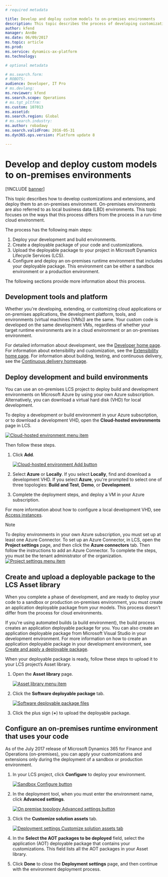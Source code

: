 ```yaml
---
# required metadata

title: Develop and deploy custom models to on-premises environments
description: This topic describes the process of developing customizations and extensions, and deploying them to an on-premises environment. 
author: kfend
manager: AnnBe
ms.date: 06/09/2017
ms.topic: article
ms.prod: 
ms.service: dynamics-ax-platform
ms.technology: 

# optional metadata

# ms.search.form: 
# ROBOTS: 
audience: Developer, IT Pro
# ms.devlang: 
ms.reviewer: kfend
ms.search.scope: Operations
# ms.tgt_pltfrm: 
ms.custom: 107013
ms.assetid: 
ms.search.region: Global
# ms.search.industry: 
ms.author: robadawy
ms.search.validFrom: 2016-05-31
ms.dyn365.ops.version: Platform update 8

---
```


# Develop and deploy custom models to on-premises environments

[!INCLUDE [banner](../includes/banner.md)]

This topic describes how to develop customizations and extensions, and deploy them to an on-premises environment. On-premises environments are also referred to as local business data (LBD) environments. This topic focuses on the ways that this process differs from the process in a run-time cloud environment.

The process has the following main steps:

1. Deploy your development and build environments.
2. Create a deployable package of your code and customizations.
3. Upload the deployable package to your project in Microsoft Dynamics Lifecycle Services (LCS).
4. Configure and deploy an on-premises runtime environment that includes your deployable package. This environment can be either a sandbox environment or a production environment.

The following sections provide more information about this process.

## Development tools and platform
Whether you're developing, extending, or customizing cloud applications or on-premises applications, the development platform, tools, and environments (virtual machines [VMs]) are the same. Your custom code is developed on the same development VMs, regardless of whether your target runtime environments are in a cloud environment or an on-premises environment.

For detailed information about development, see the [Developer home page](../dev-tools/developer-home-page.md). For information about extensibility and customization, see the [Extensibility home page](../extensibility/extensibility-home-page.md). For information about building, testing, and continuous delivery, see the [Continuous delivery homepage](../dev-tools/continuous-delivery-home-page.md).

## Deploy development and build environments
You can use an on-premises LCS project to deploy build and development environments on Microsoft Azure by using your own Azure subscription. Alternatively, you can download a virtual hard disk (VHD) for local development.

To deploy a development or build environment in your Azure subscription, or to download a development VHD, open the **Cloud-hosted environments** page in LCS.

[![Cloud-hosted environment menu item](./media/alm-flow-01.png)](./media/alm-flow-01.png)

Then follow these steps.
    
1. Click **Add**. 

    [![Cloud-hosted environment Add button](./media/alm-flow-02.png)](./media/alm-flow-02.png)
  
2. Select **Azure** or **Locally**. If you select **Locally**, find and download a development VHD. If you select **Azure**, you're prompted to select one of three topologies: **Build and Test**, **Demo**, or **Development**.
3. Complete the deployment steps, and deploy a VM in your Azure subscription.

For more information about how to configure a local development VHD, see [Access instances](../dev-tools/access-instances.md#vm-that-is-running-on-premises).

> [!NOTE]
> To deploy environments in your own Azure subscription, you must set up at least one Azure Connector. To set up an Azure Connector, in LCS, open the **Project settings** page, and then click the **Azure connectors** tab. Then follow the instructions to add an Azure Connector. To complete the steps, you must be the tenant administrator of the organization.  
> [![Project settings menu item](./media/alm-flow-03.png)](./media/alm-flow-03.png)

## Create and upload a deployable package to the LCS Asset library
When you complete a phase of development, and are ready to deploy your code to a sandbox or production on-premises environment, you must create an application deployable package from your models. This process doesn't differ from the process for cloud environments.

If you're using automated builds (a build environment), the build process creates an application deployable package for you. You can also create an application deployable package from Microsoft Visual Studio in your development environment. For more information on how to create an application deployable package in your development environment, see [Create and apply a deployable package](../deployment/create-apply-deployable-package.md).

When your deployable package is ready, follow these steps to upload it to your LCS project’s Asset library.

1. Open the **Asset library** page.

    [![Asset library menu item](./media/alm-flow-04.png)](./media/alm-flow-04.png)

2. Click the **Software deployable package** tab.

    [![Software deployable package files](./media/alm-flow-05.png)](./media/alm-flow-05.png)

3. Click the plus sign (**+**) to upload the deployable package. 

## Configure an on-premises runtime environment that uses your code
As of the July 2017 release of Microsoft Dynamics 365 for Finance and Operations (on-premises), you can apply your customizations and extensions only during the deployment of a sandbox or production environment.

1. In your LCS project, click **Configure** to deploy your environment.

    [![Sandbox Configure button](./media/alm-flow-06.png)](./media/alm-flow-06.png)

2. In the deployment tool, when you must enter the environment name, click **Advanced settings**.

    [![On premise topology Advanced settings button](./media/alm-flow-07.png)](./media/alm-flow-07.png)

3. Click the **Customize solution assets** tab. 

    [![Deployment settings Customize solution assets tab](./media/alm-flow-08.png)](./media/alm-flow-08.png)

4. In the **Select the AOT packages to be deployed** field, select the application (AOT) deployable package that contains your customizations. This field lists all the AOT packages in your Asset library.
5. Click **Done** to close the **Deployment settings** page, and then continue with the environment deployment process.
